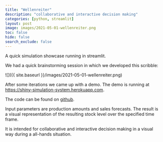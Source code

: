```yaml
---
title: "Wellenreiter"
description: "collaborative and interactive decision making"
categories: [python, streamlit]
layout: post
image: images/2021-05-01-wellenreiter.png
toc: false
hide: false
search_exclude: false
---
```




A quick simulation showcase running in streamlit.

We had a quick brainstorming session in which we developed this scribble:

![]({{ site.baseurl }}/images/2021-05-01-wellenreiter.png)

After some iterations we came up with a demo. The demo is running at <https://shiny-simulation-system.herokuapp.com>.

The code can be found on [github](https://github.com/datadu-de/wellenreiter).

Input parameters are production amounts and sales forecasts. The result is a visual representation of the resulting stock level over the specified time frame.

It is intended for collaborative and interactive decision making in a visual way during a all-hands situation.



